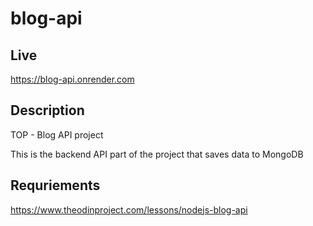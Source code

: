 # blog-api

## Live
https://blog-api.onrender.com

## Description
TOP - Blog API project

This is the backend API part of the project that saves data to MongoDB

## Requriements
https://www.theodinproject.com/lessons/nodejs-blog-api
